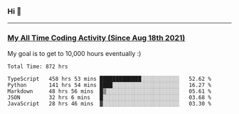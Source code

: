 ### Hi 🙂

---

### <a href="https://wakatime.com/@Eroxl">My All Time Coding Activity (Since Aug 18th 2021)</a>
My goal is to get to 10,000 hours eventually :)
<!--START_SECTION:waka-->

```text
Total Time: 872 hrs

TypeScript   458 hrs 53 mins █████████████░░░░░░░░░░░░   52.62 %
Python       141 hrs 54 mins ████░░░░░░░░░░░░░░░░░░░░░   16.27 %
Markdown     48 hrs 56 mins  █▒░░░░░░░░░░░░░░░░░░░░░░░   05.61 %
JSON         32 hrs 6 mins   █░░░░░░░░░░░░░░░░░░░░░░░░   03.68 %
JavaScript   28 hrs 46 mins  ▓░░░░░░░░░░░░░░░░░░░░░░░░   03.30 %
```

<!--END_SECTION:waka-->

